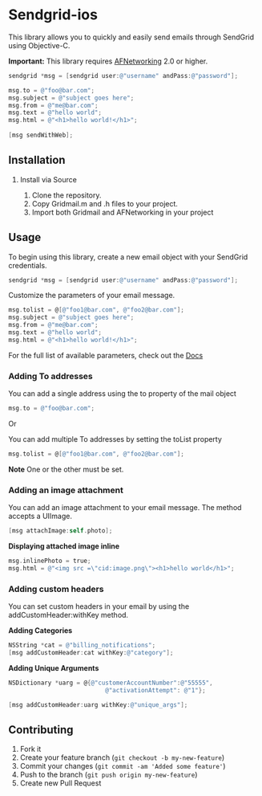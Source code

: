 # Sendgrid-ios

This library allows you to quickly and easily send emails through SendGrid using Objective-C.

**Important:** This library requires [AFNetworking](https://github.com/AFNetworking/AFNetworking/wiki/Getting-Started-with-AFNetworking) 2.0 or higher.


```objective-c
sendgrid *msg = [sendgrid user:@"username" andPass:@"password"];   

msg.to = @"foo@bar.com";
msg.subject = @"subject goes here";
msg.from = @"me@bar.com";
msg.text = @"hello world";   
msg.html = @"<h1>hello world!</h1>";
    
[msg sendWithWeb];    
```

## Installation

1. Install via Source

    1. Clone the repository.
    2. Copy Gridmail.m and .h files to your project.
    3. Import both Gridmail and AFNetworking in your project

## Usage

To begin using this library, create a new email object with your SendGrid credentials.
```objective-c
sendgrid *msg = [sendgrid user:@"username" andPass:@"password"];
```

Customize the parameters of your email message.
```objective-c
msg.tolist = @[@"foo1@bar.com", @"foo2@bar.com"];
msg.subject = @"subject goes here";
msg.from = @"me@bar.com";
msg.text = @"hello world";   
msg.html = @"<h1>hello world!</h1>";
```
For the full list of available parameters, check out the [Docs](http://sendgrid.com/docs/API_Reference/Web_API/mail.html)

### Adding To addresses

You can add a single address using the to property of the mail object

```objective-c
msg.to = @"foo@bar.com";
```

Or

You can add multiple To addresses by setting the toList property

```objective-c
msg.tolist = @[@"foo1@bar.com", @"foo2@bar.com"];
```
**Note** One or the other must be set.

### Adding an image attachment
You can add an image attachment to your email message. The method accepts a UIImage. 

```objective-c
[msg attachImage:self.photo];
```

**Displaying attached image inline**
```objective-c
msg.inlinePhoto = true;
msg.html = @"<img src =\"cid:image.png\"><h1>hello world</h1>";
```

### Adding custom headers

You can set custom headers in your email by using the addCustomHeader:withKey method. 

**Adding Categories**
```objective-c
NSString *cat = @"billing_notifications";
[msg addCustomHeader:cat withKey:@"category"];
```

**Adding Unique Arguments**
```objective-c
NSDictionary *uarg = @{@"customerAccountNumber":@"55555",
                           @"activationAttempt": @"1"};

[msg addCustomHeader:uarg withKey:@"unique_args"];
```

## Contributing

1. Fork it
2. Create your feature branch (`git checkout -b my-new-feature`)
3. Commit your changes (`git commit -am 'Added some feature'`)
4. Push to the branch (`git push origin my-new-feature`)
5. Create new Pull Request

